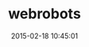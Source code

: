 ---
layout: post
title:  "webrobots"
repo:   "knu/webrobots"
date:   2015-02-18 10:45:01
gemurl: https://github.com/knu/webrobots
---